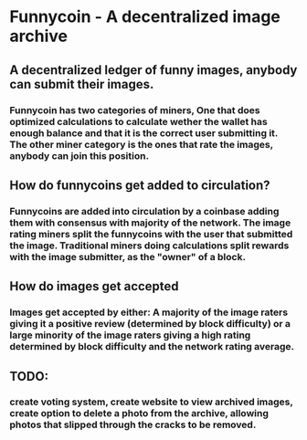 # Funnycoin - A decentralized image archive

## A decentralized ledger of funny images, anybody can submit their images.


### Funnycoin has two categories of miners, One that does optimized calculations to calculate wether the wallet has enough balance and that it is the correct user submitting it. The other miner category is the ones that rate the images, anybody can join this position.

## How do funnycoins get added to circulation?

### Funnycoins are added into circulation by a coinbase adding them with consensus with majority of the network. The image rating miners split the funnycoins with the user that submitted the image. Traditional miners doing calculations split rewards with the image submitter, as the "owner" of a block.

## How do images get accepted

### Images get accepted by either: A majority of the image raters giving it a positive review (determined by block difficulty) or a large minority of the image raters giving a high rating determined by block difficulty and the network rating average.

## TODO:

### create voting system, create website to view archived images, create option to delete a photo from the archive, allowing photos that slipped through the cracks to be removed.
